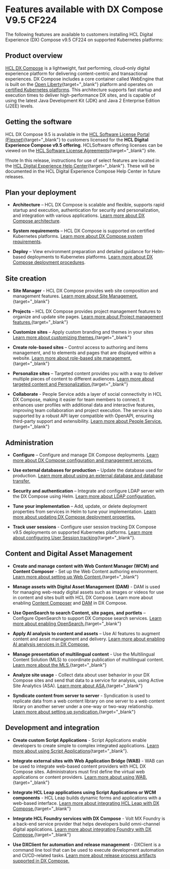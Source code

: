 # Features available with DX Compose V9.5 CF224

The following features are available to customers installing HCL Digital Experience (DX) Compose v9.5 CF224 on supported Kubernetes platforms:

## Product overview

[HCL DX Compose](../getting_started/product_overview/index.md) is a lightweight, fast performing, cloud–only digital experience platform for delivering content-centric and transactional experiences. DX Compose includes a core container called WebEngine that is built on the [Open Liberty](https://openliberty.io/){target="_blank"} platform and operates on [certified Kubernetes platforms](../getting_started/system_requirements.md#kubernetes-platform-policy). This architecture supports fast startup and execution times to deliver high-performance DX sites, and is capable of using the latest Java Development Kit (JDK) and Java 2 Enterprise Edition (J2EE) levels.

## Getting the software 

HCL DX Compose 9.5 is available in the [HCL Software License Portal (Flexnet)](https://support.hcl-software.com/csm?id=kb_article&sysparm_article=KB0073344){target="_blank"} to customers licensed for the **HCL Digital Experience Compose v9.5 offering**. HCLSoftware offering licenses can be viewed on the [HCL Software License Agreements](https://www.hcl-software.com/resources/license-agreements){target="_blank"} site.

!!!note
    In this release, instructions for use of select features are located in the [HCL Digital Experience Help Center](https://opensource.hcltechsw.com/digital-experience/latest/){target="_blank"}. These will be documented in the HCL Digital Experience Compose Help Center in future releases.

## Plan your deployment

- **Architecture** – HCL DX Compose is scalable and flexible, supports rapid startup and execution, authentication for security and personalization, and integration with various applications. [Learn more about DX Compose architecture](../getting_started/architecture_dependencies.md).

- **System requirements** – HCL DX Compose is supported on certified Kubernetes platforms. [Learn more about DX Compose system requirements](../getting_started/system_requirements.md). 

- **Deploy** – View environment preparation and detailed guidance for Helm-based deployments to Kubernetes platforms. [Learn more about DX Compose deployment procedures](../deploy_dx/index.md).

## Site creation

- **Site Manager** - HCL DX Compose provides web site composition and management features. [Learn more about Site Management.](https://opensource.hcltechsw.com/digital-experience/latest/get_started/product_overview/site_building/){target="_blank"}

- **Projects** – HCL DX Compose provides project management features to organize and update site pages. [Learn more about Project management features.](https://opensource.hcltechsw.com/digital-experience/latest/manage_content/wcm_authoring/authoring_portlet/change_management/){target="_blank"}

- **Customize sites** – Apply custom branding and themes in your sites [Learn more about customizing themes.](https://opensource.hcltechsw.com/digital-experience/latest/build_sites/themes_skins/themeopt_themedev_themes_roadmap/){target="_blank"}

- **Create role-based sites** – Control access to authoring and items management, and to elements and pages that are displayed within a website. [Learn more about role-based site management.](https://opensource.hcltechsw.com/digital-experience/latest/deployment/manage/security/people/authorization/controlling_access/wcm_security/){target="_blank"}

- **Personalize sites** – Targeted content provides you with a way to deliver multiple pieces of content to different audiences. [Learn more about targeted content and Personalization.](https://opensource.hcltechsw.com/digital-experience/latest/manage_content/pzn/pzn_intro/){target="_blank"}

- **Collaborate** - People Service adds a layer of social connectivity in HCL DX Compose, making it easier for team members to connect. It enhances user profiles with additional data and interactive features, improving team collaboration and project execution. The service is also supported by a robust API layer compatible with OpenAPI, ensuring third-party support and extensibility. [Learn more about People Service.](https://help.hcl-software.com/digital-experience/9.5/latest/extend_dx/integration/people_service/){target="_blank"}


## Administration

- **Configure** – Configure and manage DX Compose deployments. [Learn more about DX Compose configuration and management services.](../deploy_dx/manage/index.md)

- **Use external databases for production** – Update the database used for production. [Learn more about using an external database and database transfer.](../deploy_dx/manage/cfg_webengine/external_db_database_transfer.md)

- **Security and authentication** – Integrate and configure LDAP server with the DX Compose using Helm. [Learn more about LDAP configuration.](../deploy_dx/manage/cfg_webengine/ldap_configuration.md)

- **Tune your implementation** – Add, update, or delete deployment properties from services in Helm to tune your implementation. [Learn more about updating DX Compose deployment properties.](../deploy_dx/manage/cfg_webengine/update_properties_with_helm.md)

- **Track user sessions** - Configure user session tracking DX Compose v9.5 deployments on supported Kubernetes platforms. [Learn more about configuring User Session tracking](https://opensource.hcltechsw.com/digital-experience/latest/get_started/download/software_licensing_portal/configure_entitlement_checks/export_usage_report/){target="_blank"}.

## Content and Digital Asset Management

- **Create and manage content with Web Content Manager (WCM) and Content Composer** - Set up the Web Content authoring environment. [Learn more about setting up Web Content.](https://opensource.hcltechsw.com/digital-experience/latest/manage_content/wcm_configuration/cfg_webcontent_auth_env/){target="_blank"}

- **Manage assets with Digital Asset Management (DAM)** - DAM is used for managing web-ready digital assets such as images or videos for use in content and sites built with HCL DX Compose. Learn more about enabling [Content Composer](../deploy_dx/manage/cfg_dx_compose/enable_cc.md) and [DAM](../deploy_dx/manage/cfg_dx_compose/enable_dam.md) in DX Compose.

- **Use OpenSearch to search Content, site pages, and portlets** – Configure OpenSearch to support DX Compose search services. [Learn more about enabling OpenSearch.](https://opensource.hcltechsw.com/digital-experience/latest/deployment/install/container/helm_deployment/preparation/optional_tasks/optional_install_new_search/){target="_blank"}

- **Apply AI analysis to content and assets** – Use AI features to augment content and asset management and delivery. [Learn more about enabling AI analysis services in DX Compose.](../deploy_dx/manage/cfg_dx_compose/enable_content_ai.md)

- **Manage presentation of multilingual content** - Use the Multilingual Content Solution (MLS) to coordinate publication of multilingual content. [Learn more about the MLS.](https://opensource.hcltechsw.com/digital-experience/latest/manage_content/wcm_development/wcm_dev_api/wcm_mls_api/){target="_blank"}

- **Analyze site usage** - Collect data about user behavior in your DX Compose sites and send that data to a service for analysis, using Active Site Analytics (ASA). [Learn more about ASA.](https://opensource.hcltechsw.com/digital-experience/latest/deployment/manage/monitoring/analyze_portal_usage/user_behavior_by_asa/){target="_blank"}

- **Syndicate content from server to server** - Syndication is used to replicate data from a web content library on one server to a web content library on another server under a one-way or two-way relationship. [Learn more about setting up syndication.](https://opensource.hcltechsw.com/digital-experience/latest/manage_content/wcm_delivery/syndication/wcm_rm_syndication/){target="_blank"}

## Development and integration

- **Create custom Script Applications** - Script Applications enable developers to create simple to complex integrated applications. [Learn more about using Script Applications](https://opensource.hcltechsw.com/digital-experience/latest/extend_dx/script_application/){target="_blank"}.

- **Integrate external sites with Web Application Bridge (WAB)** - WAB can be used to integrate web-based content providers with HCL DX Compose sites. Administrators must first define the virtual web applications or content providers. [Learn more about using WAB.](https://opensource.hcltechsw.com/digital-experience/latest/extend_dx/integration/wab/){target="_blank"}

- **Integrate HCL Leap applications using Script Applications or WCM components** - HCL Leap builds dynamic forms and applications with a web-based interface. [Learn more about integrating HCL Leap with DX Compose.](https://opensource.hcltechsw.com/digital-experience/latest/extend_dx/integration/leap/){target="_blank"}

- **Integrate HCL Foundry services with DX Compose** - Volt MX Foundry is a back-end service provider that helps developers build omni-channel digital applications. [Learn more about integrating Foundry with DX Compose.](https://opensource.hcltechsw.com/digital-experience/latest/extend_dx/integration/mx/){target="_blank"}

- **Use DXClient for automation and release management** -  DXClient is a command line tool that can be used to execute development automation and CI/CD-related tasks. [Learn more about release process artifacts supported in DX Compose.](../deploy_dx/manage/working_with_compose/dxclient.md)